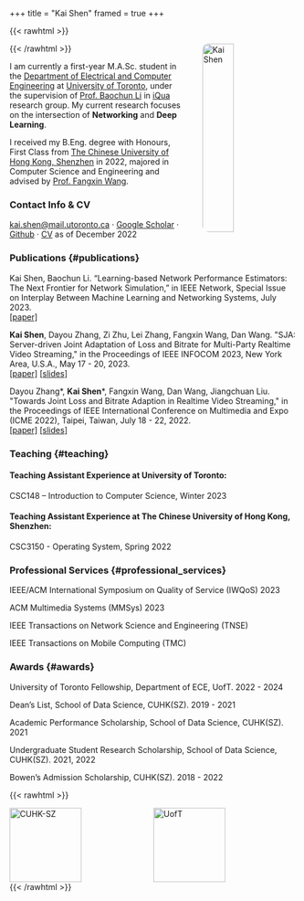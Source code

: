 +++
title = "Kai Shen"
framed = true
+++

{{< rawhtml >}}
<style>
  #random-image {
    width: 33%;
    height: 330px;
    object-fit: cover;
    float: right;
    margin-left: 35px;
    border-radius: 10px;
  }
</style>

<script>
  window.addEventListener('DOMContentLoaded', function() {
    var images = ['/assets/kai1.jpg', '/assets/kai2.jpg'];
    var randomIndex = Math.floor(Math.random() * images.length);
    var img = document.getElementById('random-image');
    img.src = images[randomIndex];
  });
</script>

<img id="random-image" alt="Kai Shen">
{{< /rawhtml >}}

I am currently a first-year M.A.Sc. student in the [Department of Electrical and Computer Engineering](https://www.ece.toronto.edu) at [University of Toronto](https://www.utoronto.ca), under the supervision of [Prof. Baochun Li](https://iqua.ece.toronto.edu/bli/index.html) in [iQua](https://iqua.ece.toronto.edu/) research group. My current research focuses on the intersection of **Networking** and **Deep Learning**.

I received my B.Eng. degree with Honours, First Class from [The Chinese University of Hong Kong, Shenzhen](https://www.cuhk.edu.cn/en) in 2022, majored in Computer Science and Engineering and advised by [Prof. Fangxin Wang](https://mypage.cuhk.edu.cn/academics/wangfangxin/).


### Contact Info & CV
kai.shen@mail.utoronto.ca &middot; [Google Scholar](https://scholar.google.ca/citations?user=tS91ML8AAAAJ&hl=en) &middot; [Github](https://github.com/kai6808) &middot; [CV](/assets/CV_KAI_22.12.10.pdf) as of December 2022

### Publications {#publications}

Kai Shen, Baochun Li. “Learning-based Network Performance Estimators: The Next Frontier for Network Simulation,” in IEEE Network, Special Issue on Interplay Between Machine Learning and Networking Systems, July 2023.  
[[paper]](/publications/ieeenetwork23/ieeenetwork23.pdf)

**Kai Shen**, Dayou Zhang, Zi Zhu, Lei Zhang, Fangxin Wang, Dan Wang. "SJA: Server-driven Joint Adaptation of Loss and Bitrate for Multi-Party Realtime Video Streaming," in the Proceedings of IEEE INFOCOM 2023, New York Area, U.S.A., May 17 - 20, 2023.   
[[paper]](/publications/infocom23/infocom23.pdf)  [[slides]](/publications/infocom23/infocom23_slides.pdf)

Dayou Zhang*, **Kai Shen***, Fangxin Wang, Dan Wang, Jiangchuan Liu. "Towards Joint Loss and Bitrate Adaption in Realtime Video Streaming," in the Proceedings of IEEE International Conference on Multimedia and Expo (ICME 2022), Taipei, Taiwan, July 18 - 22, 2022.  
[[paper]](/publications/icme22/icme22.pdf) [[slides]](/publications/icme22/icme22_slides.pdf)

### Teaching {#teaching}

#### Teaching Assistant Experience at University of Toronto:
CSC148 – Introduction to Computer Science, Winter 2023

#### Teaching Assistant Experience at The Chinese University of Hong Kong, Shenzhen:
CSC3150 - Operating System, Spring 2022

### Professional Services {#professional_services}

IEEE/ACM International Symposium on Quality of Service (IWQoS) 2023

ACM Multimedia Systems (MMSys) 2023

IEEE Transactions on Network Science and Engineering (TNSE)

IEEE Transactions on Mobile Computing (TMC)

### Awards {#awards}

University of Toronto Fellowship, Department of ECE, UofT. 2022 - 2024

Dean’s List, School of Data Science, CUHK(SZ). 2019 - 2021

Academic Performance Scholarship, School of Data Science, CUHK(SZ). 2021

Undergraduate Student Research Scholarship, School of Data Science, CUHK(SZ). 2021, 2022

Bowen’s Admission Scholarship, CUHK(SZ). 2018 - 2022

  

{{< rawhtml >}}
<style>
  .image-container {
    display: flex;
    justify-content: space-between;
  }

  .image-container img {
    width: 50%;
    height: 130px;
    border-radius: 0%;
    object-fit: contain;
  }
</style>

<div class="image-container">
  <img src="/assets/cuhksz.png" alt="CUHK-SZ" />
  <img src="/assets/uoft.png" alt="UofT" />
</div>
{{< /rawhtml >}}
